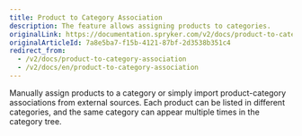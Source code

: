 ```yaml
---
title: Product to Category Association
description: The feature allows assigning products to categories.
originalLink: https://documentation.spryker.com/v2/docs/product-to-category-association
originalArticleId: 7a8e5ba7-f15b-4121-87bf-2d3538b351c4
redirect_from:
  - /v2/docs/product-to-category-association
  - /v2/docs/en/product-to-category-association
---
```


Manually assign products to a category or simply import product-category associations from external sources. Each product can be listed in different categories, and the same category can appear multiple times in the category tree. 
